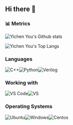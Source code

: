 ## Hi there 👋


### :bar_chart: Metrics

![Yichen You's Github stats](https://github-readme-stats.vercel.app/api?username=youyc22&show_icons=true&count_private=true&theme=tokyonight&border_color=000000&title_color=0366D6&bg_color=45,0D1117,0D1117,7223DA)

![Yichen You's Top Langs](https://github-readme-stats.vercel.app/api/top-langs/?username=youyc22&langs_count=10&layout=compact&count_private=true&theme=tokyonight&border_color=000000&title_color=0366D6&bg_color=45,0D1117,0D1117,7223DA)


### Languages
![C++](https://img.shields.io/badge/C%2B%2B-00599C?style=for-the-badge&logo=c%2B%2B&logoColor=white&logoColor=white)![Python](https://img.shields.io/badge/Python-3776AB?style=for-the-badge&logo=python&logoColor=yellow)![Verilog](https://img.shields.io/badge/Verilog-B2B7F8?style=for-the-badge&logo=velog&logoColor=white)

### Working with

![VS Code](https://img.shields.io/badge/Visual%20Studio%20Code-007ACC?style=for-the-badge&logo=visual%20studio%20code&logoColor=white)![VS](https://img.shields.io/badge/Visual%20Studio-5C2D91?style=for-the-badge&logo=visual%20studio&logoColor=white)

### Operating Systems

![Ubuntu](https://img.shields.io/badge/Ubuntu-E95420?style=for-the-badge&logo=ubuntu&logoColor=white)![Windows](https://img.shields.io/badge/Windows-0078D6?style=for-the-badge&logo=windows&logoColor=black)![Centos](https://img.shields.io/badge/Centos-262577?style=for-the-badge&logo=centos&logoColor=white)

<!--
**youyc22/youyc22** is a ✨ _special_ ✨ repository because its `README.md` (this file) appears on your GitHub profile.

Here are some ideas to get you started:

- 🔭 I’m currently working on ...
- 🌱 I’m currently learning ...
- 👯 I’m looking to collaborate on ...
- 🤔 I’m looking for help with ...
- 💬 Ask me about ...
- 📫 How to reach me: ...
- 😄 Pronouns: ...
- ⚡ Fun fact: ...
-->
